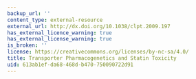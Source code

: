```yaml
---
backup_url: ''
content_type: external-resource
external_url: http://dx.doi.org/10.1038/clpt.2009.197
has_external_licence_warning: true
has_external_license_warning: true
is_broken: ''
license: https://creativecommons.org/licenses/by-nc-sa/4.0/
title: Transporter Pharmacogenetics and Statin Toxicity
uid: 613ab1ef-da68-468d-b470-750090722d91
---
```

